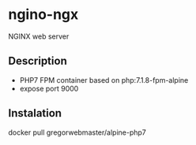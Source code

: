 # ngino-ngx
NGINX web server

## Description
* PHP7 FPM container based on php:7.1.8-fpm-alpine
* expose port 9000

## Instalation
docker pull gregorwebmaster/alpine-php7
